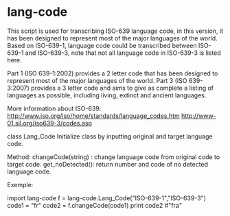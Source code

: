 lang-code
=========
This script is used for transcribing ISO-639 language code, in this version, it has been designed to represent most of the major languages of the world. Based on ISO-639-1, language code could be transcribed between ISO-639-1 and ISO-639-3, note that not all language code in ISO-639-3 is listed here.

Part 1 (ISO 639-1:2002) provides a 2 letter code that has been designed to represent most of the major languages of the world.
Part 3 (ISO 639-3:2007) provides a 3 letter code and aims to give as complete a listing of languages as possible, including living, extinct and ancient languages.

More information about ISO-639:
http://www.iso.org/iso/home/standards/language_codes.htm
http://www-01.sil.org/iso639-3/codes.asp

class Lang_Code
Initialize class by inputting original and target language code.

Method:
changeCode(string) : change language code from original code to target code.
get_noDetected(): return number and code of no detected language code.

Exemple:

import lang-code
f = lang-code.Lang_Code("ISO-639-1","ISO-639-3")
code1 = "fr"
code2 = f.changeCode(code1)
print code2
#"fra"